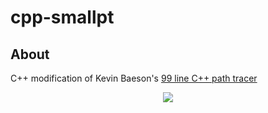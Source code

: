 # cpp-smallpt

## About
C++ modification of Kevin Baeson's [99 line C++ path tracer](http://www.kevinbeason.com/smallpt/)

<p align="center"><img src="https://github.com/matt77hias/smallpt/blob/master/res/image.png" ></p>
